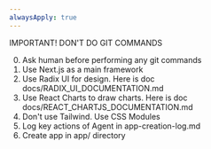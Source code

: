 ```yaml
---
alwaysApply: true
---
```


IMPORTANT! DON'T DO GIT COMMANDS

0. Ask human before performing any git commands
1. Use Next.js as a main framework
2. Use Radix UI for design. Here is doc docs/RADIX_UI_DOCUMENTATION.md
3. Use React Charts to draw charts. Here is doc docs/REACT_CHARTJS_DOCUMENTATION.md
4. Don't use Tailwind. Use CSS Modules
5. Log key actions of Agent in app-creation-log.md
6. Create app in app/ directory